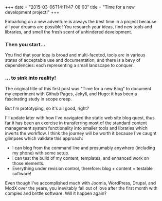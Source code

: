 +++
date = "2015-03-06T14:11:47-08:00"
title = "Time for a new development project!"
+++

Embarking on a new adventure is always the best time in a project because all your dreams
 are possible! You research your ideas, find new tools and libraries, and smell the fresh
 scent of unhindered development.

### Then you start...

You find that your idea is broad and multi-faceted, tools are in various states of acceptable
 use and documentation, and there is a bevy of dependencies: each representing a small
 landscape to conquer.

### ... to sink into reality!

The original title of this first post was "Time for a new Blog" to document my experiment
 with Github Pages, Jekyll, and Hugo: it has been a fascinating study in scope creep.

But I'm prototyping, so it's all good, right?

I'll update later with how I've navigated the static web site blog quest, thus far it has been an
 exercise in transferring most of the standard content management system functionality into
 smaller tools and libraries which inverts the workflow. I think the journey will be worth
 it because I've caught glimpses which validate this approach:

- I can blog from the command line and presumably anywhere (including my phone) with some setup.
- I can test the build of my content, templates, and enhanced work on those elements.
- Everything under revision control, therefore: blog + content = testable software!

Even though I've accomplished much with Joomla, WordPress, Drupal, and ModX over the years,
 you inevitably fall out of love after the first month with complex and brittle software.
 Will it happen again?
